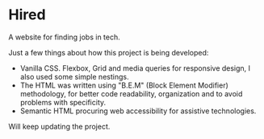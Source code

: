 # Hired

A website for finding jobs in tech.

Just a few things about how this project is being developed:

- Vanilla CSS. Flexbox, Grid and media queries for responsive design, I also used some simple nestings.
- The HTML was written using "B.E.M" (Block Element Modifier) methodology, for better code readability, organization and to avoid problems with specificity.
- Semantic HTML procuring web accessibility for assistive technologies.

Will keep updating the project.
